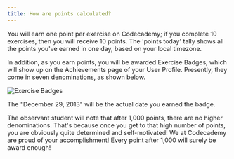 ```yaml
---
title: How are points calculated?
---
```

You will earn one point per exercise on Codecademy; if you complete 10 exercises, then you will receive 10 points. The 'points today' tally shows all the points you've earned in one day, based on your local timezone.

In addition, as you earn points, you will be awarded Exercise Badges, which will show up on the Achievements page of your User Profile. Presently, they come in seven denominations, as shown below.

![Exercise Badges](http://binarytutor.x10.mx/ExerciseBadges.gif)

The "December 29, 2013" will be the actual date you earned the badge.

The observant student will note that after 1,000 points, there are no higher denominations. That's because once you get to that high number of points, you are obviously quite determined and self-motivated! We at Codecademy are proud of your accomplishment! Every point after 1,000 will surely be award enough! 
